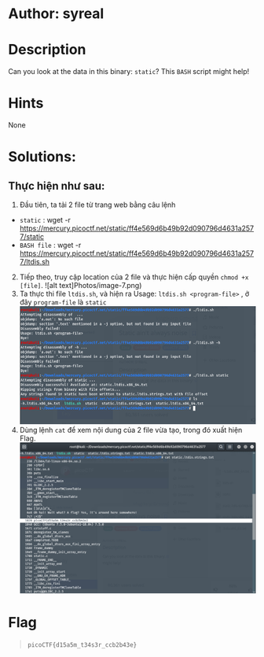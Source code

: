 # Author: syreal
# Description
Can you look at the data in this binary: `static`? This `BASH` script might help!
# Hints
None
# Solutions:
## Thực hiện như sau:
1. Đầu tiên, ta tải 2 file từ trang web bằng câu lệnh
- `static` : wget -r https://mercury.picoctf.net/static/ff4e569d6b49b92d090796d4631a2577/static
- `BASH file` : wget -r https://mercury.picoctf.net/static/ff4e569d6b49b92d090796d4631a2577/ltdis.sh
2. Tiếp theo, truy cập location của 2 file và thực hiện cấp quyền `chmod +x [file]`.
![alt text]Photos/image-7.png)
3. Ta thực thi file `ltdis.sh`, và hiện ra Usage: `ltdis.sh <program-file>` , ở đây `program-file` là `static`
![alt text](Photos/image-8.png)
4. Dùng lệnh `cat` để xem nội dung của 2 file vừa tạo, trong đó xuất hiện Flag.
![alt text](Photos/image-9.png)
# Flag
> `picoCTF{d15a5m_t34s3r_ccb2b43e}`

